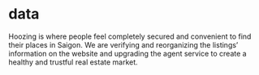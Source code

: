 # data
Hoozing is where people feel completely secured and convenient to find their places in Saigon. We are verifying and reorganizing the listings’ information on the website and upgrading the agent service to create a healthy and trustful real estate market.
